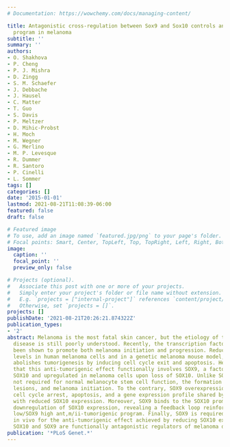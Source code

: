 ```yaml
---
# Documentation: https://wowchemy.com/docs/managing-content/

title: Antagonistic cross-regulation between Sox9 and Sox10 controls an anti-tumorigenic
  program in melanoma
subtitle: ''
summary: ''
authors:
- O. Shakhova
- P. Cheng
- P. J. Mishra
- D. Zingg
- S. M. Schaefer
- J. Debbache
- J. Hausel
- C. Matter
- T. Guo
- S. Davis
- P. Meltzer
- D. Mihic-Probst
- H. Moch
- M. Wegner
- G. Merlino
- M. P. Levesque
- R. Dummer
- R. Santoro
- P. Cinelli
- L. Sommer
tags: []
categories: []
date: '2015-01-01'
lastmod: 2021-08-21T11:08:39-06:00
featured: false
draft: false

# Featured image
# To use, add an image named `featured.jpg/png` to your page's folder.
# Focal points: Smart, Center, TopLeft, Top, TopRight, Left, Right, BottomLeft, Bottom, BottomRight.
image:
  caption: ''
  focal_point: ''
  preview_only: false

# Projects (optional).
#   Associate this post with one or more of your projects.
#   Simply enter your project's folder or file name without extension.
#   E.g. `projects = ["internal-project"]` references `content/project/deep-learning/index.md`.
#   Otherwise, set `projects = []`.
projects: []
publishDate: '2021-08-21T20:26:21.874322Z'
publication_types:
- '2'
abstract: Melanoma is the most fatal skin cancer, but the etiology of this devastating
  disease is still poorly understood. Recently, the transcription factor Sox10 has
  been shown to promote both melanoma initiation and progression. Reducing SOX10 expression
  levels in human melanoma cells and in a genetic melanoma mouse model, efficiently
  abolishes tumorigenesis by inducing cell cycle exit and apoptosis. Here, we show
  that this anti-tumorigenic effect functionally involves SOX9, a factor related to
  SOX10 and upregulated in melanoma cells upon loss of SOX10. Unlike SOX10, SOX9 is
  not required for normal melanocyte stem cell function, the formation of hyperplastic
  lesions, and melanoma initiation. To the contrary, SOX9 overexpression results in
  cell cycle arrest, apoptosis, and a gene expression profile shared by melanoma cells
  with reduced SOX10 expression. Moreover, SOX9 binds to the SOX10 promoter and induces
  downregulation of SOX10 expression, revealing a feedback loop reinforcing the SOX10
  low/SOX9 high ant,m/ii-tumorigenic program. Finally, SOX9 is required in vitro and
  in vivo for the anti-tumorigenic effect achieved by reducing SOX10 expression. Thus,
  SOX10 and SOX9 are functionally antagonistic regulators of melanoma development.
publication: '*PLoS Genet.*'
---
```

